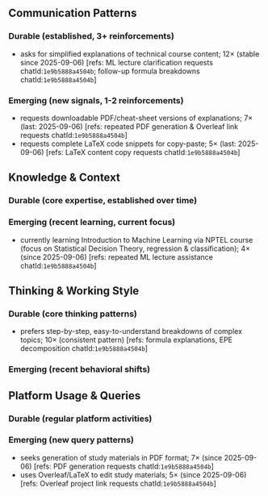 ## Communication Patterns
### Durable (established, 3+ reinforcements)
- asks for simplified explanations of technical course content; 12× (stable since 2025-09-06) [refs: ML lecture clarification requests chatId:`1e9b5888a4504b`; follow-up formula breakdowns chatId:`1e9b5888a4504b`]

### Emerging (new signals, 1-2 reinforcements)
- requests downloadable PDF/cheat-sheet versions of explanations; 7× (last: 2025-09-06) [refs: repeated PDF generation & Overleaf link requests chatId:`1e9b5888a4504b`]
- requests complete LaTeX code snippets for copy-paste; 5× (last: 2025-09-06) [refs: LaTeX content copy requests chatId:`1e9b5888a4504b`]

## Knowledge & Context
### Durable (core expertise, established over time)

### Emerging (recent learning, current focus)
- currently learning Introduction to Machine Learning via NPTEL course (focus on Statistical Decision Theory, regression & classification); 4× (since 2025-09-06) [refs: repeated ML lecture assistance chatId:`1e9b5888a4504b`]

## Thinking & Working Style
### Durable (core thinking patterns)
- prefers step-by-step, easy-to-understand breakdowns of complex topics; 10× (consistent pattern) [refs: formula explanations, EPE decomposition chatId:`1e9b5888a4504b`]

### Emerging (recent behavioral shifts)

## Platform Usage & Queries
### Durable (regular platform activities)

### Emerging (new query patterns)
- seeks generation of study materials in PDF format; 7× (since 2025-09-06) [refs: PDF generation requests chatId:`1e9b5888a4504b`]
- uses Overleaf/LaTeX to edit study materials; 5× (since 2025-09-06) [refs: Overleaf project link requests chatId:`1e9b5888a4504b`]